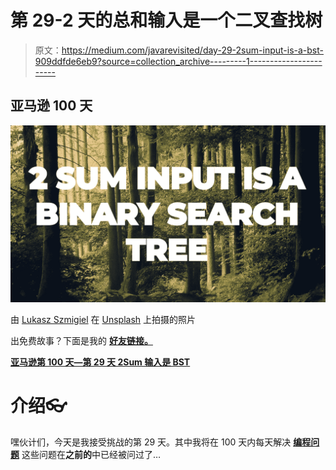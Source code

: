 # 第 29-2 天的总和输入是一个二叉查找树

> 原文：<https://medium.com/javarevisited/day-29-2sum-input-is-a-bst-909ddfde6eb9?source=collection_archive---------1----------------------->

## **亚马逊 100 天**

![](img/c4b9ac47b006ddac8b91c88063b9ce30.png)

由 [Lukasz Szmigiel](https://unsplash.com/@szmigieldesign?utm_source=unsplash&utm_medium=referral&utm_content=creditCopyText) 在 [Unsplash](https://unsplash.com/s/photos/nature?utm_source=unsplash&utm_medium=referral&utm_content=creditCopyText) 上拍摄的照片

出免费故事？下面是我的 [**好友链接。**](/@akshay_ravindran/day-29-2sum-input-is-a-bst-909ddfde6eb9?source=friends_link&sk=6f0f9564ad88839111df2cff3067b0a3)

[**亚马逊第 100 天—第 29 天 2Sum 输入是 BST**](https://leetcode.com/problems/two-sum-iv-input-is-a-bst/)

# 介绍👓

嘿伙计们，今天是我接受挑战的第 29 天。其中我将在 100 天内每天解决 [**编程问题**](/javarevisited/top-21-string-programming-interview-questions-for-beginners-and-experienced-developers-56037048de45) 这些问题在**之前的**中已经被问过了…
